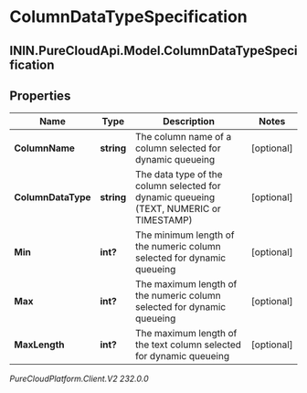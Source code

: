 # ColumnDataTypeSpecification

## ININ.PureCloudApi.Model.ColumnDataTypeSpecification

## Properties

|Name | Type | Description | Notes|
|------------ | ------------- | ------------- | -------------|
| **ColumnName** | **string** | The column name of a column selected for dynamic queueing | [optional] |
| **ColumnDataType** | **string** | The data type of the column selected for dynamic queueing (TEXT, NUMERIC or TIMESTAMP) | [optional] |
| **Min** | **int?** | The minimum length of the numeric column selected for dynamic queueing | [optional] |
| **Max** | **int?** | The maximum length of the numeric column selected for dynamic queueing | [optional] |
| **MaxLength** | **int?** | The maximum length of the text column selected for dynamic queueing | [optional] |



_PureCloudPlatform.Client.V2 232.0.0_
